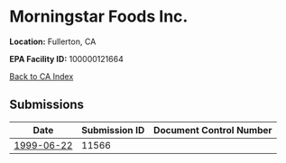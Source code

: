 # Morningstar Foods Inc.

**Location:** Fullerton, CA

**EPA Facility ID:** 100000121664

[Back to CA Index](../../index.md)

## Submissions

| Date | Submission ID | Document Control Number |
|------|--------------|-------------------------|
| [1999-06-22](submissions/11566.md) | 11566 |  |
